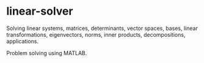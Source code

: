 # linear-solver
Solving linear systems, matrices, determinants, vector spaces, bases, linear transformations, eigenvectors, norms, inner products, decompositions, applications. 

Problem solving using MATLAB.
